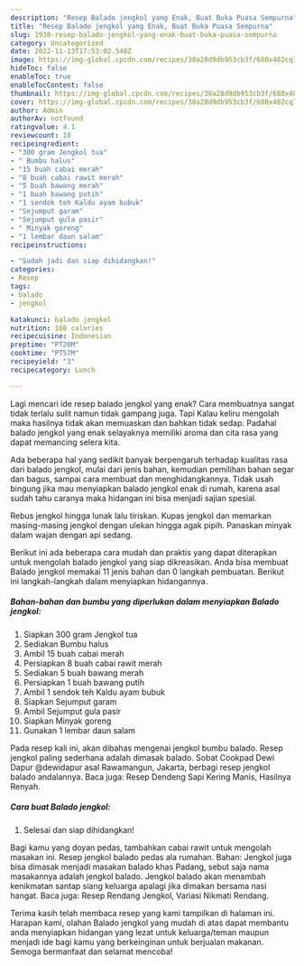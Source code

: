 ```yaml
---
description: "Resep Balado jengkol yang Enak, Buat Buka Puasa Sempurna"
title: "Resep Balado jengkol yang Enak, Buat Buka Puasa Sempurna"
slug: 1938-resep-balado-jengkol-yang-enak-buat-buka-puasa-sempurna
category: Uncategorized
date: 2022-11-13T17:53:02.548Z
image: https://img-global.cpcdn.com/recipes/38a28d9db953cb3f/680x482cq70/balado-jengkol-foto-resep-utama.jpg
hideToc: false
enableToc: true
enableTocContent: false
thumbnail: https://img-global.cpcdn.com/recipes/38a28d9db953cb3f/680x482cq70/balado-jengkol-foto-resep-utama.jpg
cover: https://img-global.cpcdn.com/recipes/38a28d9db953cb3f/680x482cq70/balado-jengkol-foto-resep-utama.jpg
author: Admin
authorAv: notfound
ratingvalue: 4.1
reviewcount: 18
recipeingredient:
- "300 gram Jengkol tua"
- " Bumbu halus"
- "15 buah cabai merah"
- "8 buah cabai rawit merah"
- "5 buah bawang merah"
- "1 buah bawang putih"
- "1 sendok teh Kaldu ayam bubuk"
- "Sejumput garam"
- "Sejumput gula pasir"
- " Minyak goreng"
- "1 lembar daun salam"
recipeinstructions:

- "Sudah jadi dan siap dihidangkan!"
categories:
- Resep
tags:
- balado
- jengkol

katakunci: balado jengkol 
nutrition: 168 calories
recipecuisine: Indonesian
preptime: "PT20M"
cooktime: "PT57M"
recipeyield: "3"
recipecategory: Lunch

---
```



Lagi mencari ide resep balado jengkol yang enak? Cara membuatnya sangat tidak terlalu sulit namun tidak gampang juga. Tapi Kalau keliru mengolah maka hasilnya tidak akan memuaskan dan bahkan tidak sedap. Padahal balado jengkol yang enak selayaknya memiliki aroma dan cita rasa yang dapat memancing selera kita.


Ada beberapa hal yang sedikit banyak berpengaruh terhadap kualitas rasa dari balado jengkol, mulai dari jenis bahan, kemudian pemilihan bahan segar dan bagus, sampai cara membuat dan menghidangkannya. Tidak usah bingung jika mau menyiapkan balado jengkol enak di rumah, karena asal sudah tahu caranya maka hidangan ini bisa menjadi sajian spesial.

Rebus jengkol hingga lunak lalu tiriskan. Kupas jengkol dan memarkan masing-masing jengkol dengan ulekan hingga agak pipih. Panaskan minyak dalam wajan dengan api sedang.


Berikut ini ada beberapa cara mudah dan praktis yang dapat diterapkan untuk mengolah balado jengkol yang siap dikreasikan. Anda bisa membuat Balado jengkol memakai 11 jenis bahan dan 0 langkah pembuatan. Berikut ini langkah-langkah dalam menyiapkan hidangannya.

<!--inarticleads1-->

##### Bahan-bahan dan bumbu yang diperlukan dalam menyiapkan Balado jengkol:

1. Siapkan 300 gram Jengkol tua
1. Sediakan  Bumbu halus
1. Ambil 15 buah cabai merah
1. Persiapkan 8 buah cabai rawit merah
1. Sediakan 5 buah bawang merah
1. Persiapkan 1 buah bawang putih
1. Ambil 1 sendok teh Kaldu ayam bubuk
1. Siapkan Sejumput garam
1. Ambil Sejumput gula pasir
1. Siapkan  Minyak goreng
1. Gunakan 1 lembar daun salam


Pada resep kali ini, akan dibahas mengenai jengkol bumbu balado. Resep jengkol paling sederhana adalah dimasak balado. Sobat Cookpad Dewi Dapur @dewidapur asal Rawamangun, Jakarta, berbagi resep jengkol balado andalannya. Baca juga: Resep Dendeng Sapi Kering Manis, Hasilnya Renyah. 

<!--inarticleads2-->

##### Cara buat Balado jengkol:


1. Selesai dan siap dihidangkan!

Bagi kamu yang doyan pedas, tambahkan cabai rawit untuk mengolah masakan ini. Resep jengkol balado pedas ala rumahan. Bahan: Jengkol juga bisa dimasak menjadi masakan balado khas Padang, sebut saja nama masakannya adalah jengkol balado. Jengkol balado akan menambah kenikmatan santap siang keluarga apalagi jika dimakan bersama nasi hangat. Baca juga: Resep Rendang Jengkol, Variasi Nikmati Rendang. 

Terima kasih telah membaca resep yang kami tampilkan di halaman ini. Harapan kami, olahan Balado jengkol yang mudah di atas dapat membantu anda menyiapkan hidangan yang lezat untuk keluarga/teman maupun menjadi ide bagi kamu yang berkeinginan untuk berjualan makanan. Semoga bermanfaat dan selamat mencoba!
